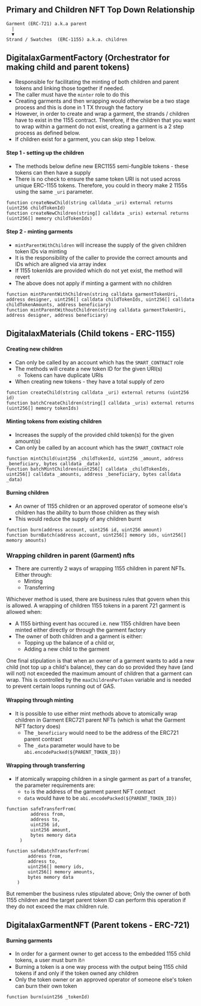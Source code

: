 ## Primary and Children NFT Top Down Relationship

```
Garment (ERC-721) a.k.a parent
  |
  ▼
Strand / Swatches  (ERC-1155) a.k.a. children
```

## DigitalaxGarmentFactory (Orchestrator for making child and parent tokens)

* Responsible for facilitating the minting of both children and parent tokens and linking those together if needed.
* The caller must have the `minter` role to do this
* Creating garments and then wrapping would otherwise be a two stage process and this is done in 1 TX through the factory
* However, in order to create and wrap a garment, the strands / children have to exist in the 1155 contract. Therefore, if the children that you want to wrap within a garment do not exist, creating a garment is a 2 step process as defined below.
* If children exist for a garment, you can skip step 1 below. 

#### Step 1 - setting up the children

* The methods below define new ERC1155 semi-fungible tokens - these tokens can then have a supply
* There is no check to ensure the same token URI is not used across unique ERC-1155 tokens. Therefore, you could in theory make 2 1155s using the same `_uri` parameter.

```solidity
function createNewChild(string calldata _uri) external returns (uint256 childTokenId)
function createNewChildren(string[] calldata _uris) external returns (uint256[] memory childTokenIds)
```

#### Step 2 - minting garments 

* `mintParentWithChildren` will increase the supply of the given children token IDs via minting
* It is the responsibility of the caller to provide the correct amounts and IDs which are aligned via array index 
* If 1155 tokenIds are provided which do not yet exist, the method will revert
* The above does not apply if minting a garment with no children

```solidity
function mintParentWithChildren(string calldata garmentTokenUri, address designer, uint256[] calldata childTokenIds, uint256[] calldata childTokenAmounts, address beneficiary)
function mintParentWithoutChildren(string calldata garmentTokenUri, address designer, address beneficiary)
```

## DigitalaxMaterials (Child tokens - ERC-1155)

#### Creating new children

* Can only be called by an account which has the `SMART_CONTRACT` role
* The methods will create a new token ID for the given URI(s)
    * Tokens can have duplicate URIs
* When creating new tokens - they have a total supply of zero

```solidity
function createChild(string calldata _uri) external returns (uint256 id)
function batchCreateChildren(string[] calldata _uris) external returns (uint256[] memory tokenIds)
```

#### Minting tokens from existing children 

* Increases the supply of the provided child token(s) for the given amount(s)
* Can only be called by an account which has the `SMART_CONTRACT` role

```solidity
function mintChild(uint256 _childTokenId, uint256 _amount, address _beneficiary, bytes calldata _data)
function batchMintChildren(uint256[] calldata _childTokenIds, uint256[] calldata _amounts, address _beneficiary, bytes calldata _data)
```

#### Burning children

* An owner of 1155 children or an approved operator of someone else's children has the ability to burn those children as they wish
* This would reduce the supply of any children burnt

```solidity
function burn(address account, uint256 id, uint256 amount)
function burnBatch(address account, uint256[] memory ids, uint256[] memory amounts)
``` 

### Wrapping children in parent (Garment) nfts

* There are currently 2 ways of wrapping 1155 children in parent NFTs. Either through:
    * Minting
    * Transferring

Whichever method is used, there are business rules that govern when this is allowed. A wrapping of children 1155 tokens in a parent 721 garment is allowed when:
* A 1155 birthing event has occured i.e. new 1155 children have been minted either directly or through the garment factory
* The owner of both children and a garment is either:
    * Topping up the balance of a child or,
    * Adding a new child to the garment
    
One final stipulation is that when an owner of a garment wants to add a new child (not top up a child's balance), they can do so provided they have (and will not) not exceeded the maximum amount of children that a garment can wrap. This is controlled by the `maxChildrenPerToken` variable and is needed to prevent certain loops running out of GAS. 

#### Wrapping through minting

* It is possible to use either mint methods above to atomically wrap children in Garment ERC721 parent NFTs (which is what the Garment NFT factory does)
    * The `_beneficiary` would need to be the address of the ERC721 parent contract
    * The `_data` parameter would have to be `abi.encodePacked(${PARENT_TOKEN_ID})`

#### Wrapping through transferring

* If atomically wrapping children in a single garment as part of a transfer, the parameter requirements are:
    * `to` is the address of the garment parent NFT contract
    * `data` would have to be `abi.encodePacked(${PARENT_TOKEN_ID})`

```
function safeTransferFrom(
         address from,
         address to,
         uint256 id,
         uint256 amount,
         bytes memory data
     )

function safeBatchTransferFrom(
        address from,
        address to,
        uint256[] memory ids,
        uint256[] memory amounts,
        bytes memory data
    )
```

But remember the business rules stipulated above; Only the owner of both 1155 children and the target parent token ID can perform this operation if they do not exceed the max children rule.

## DigitalaxGarmentNFT (Parent tokens - ERC-721)

#### Burning garments 

* In order for a garment owner to get access to the embedded 1155 child tokens, a user must burn it🔥 
* Burning a token is a one way process with the output being 1155 child tokens if and only if the token owned any children
* Only the token owner or an approved operator of someone else's token can burn their own token

```solidity
function burn(uint256 _tokenId)
```
